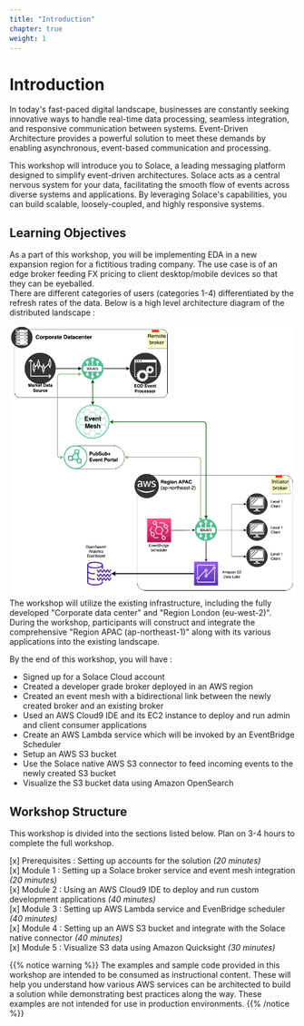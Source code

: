 ```yaml
---
title: "Introduction"
chapter: true
weight: 1
---
```


# Introduction

In today's fast-paced digital landscape, businesses are constantly seeking innovative ways to handle real-time data processing, seamless integration, and responsive communication between systems. 
Event-Driven Architecture provides a powerful solution to meet these demands by enabling asynchronous, event-based communication and processing.

This workshop will introduce you to Solace, a leading messaging platform designed to simplify event-driven architectures. 
Solace acts as a central nervous system for your data, facilitating the smooth flow of events across diverse systems and applications. 
By leveraging Solace's capabilities, you can build scalable, loosely-coupled, and highly responsive systems.

## Learning Objectives 

As a part of this workshop, you will be implementing EDA in a new expansion region for a fictitious trading company.
The use case is of an edge broker feeding FX pricing to client desktop/mobile devices so that they can be eyeballed. \
There are different categories of users (categories 1-4) differentiated by the refresh rates of the data.
Below is a high level architecture diagram of the distributed landscape :

![Solace AWS Architecture](/static/images/design/Aws-Solace.png)
The workshop will utilize the existing infrastructure, including the fully developed "Corporate data center" and "Region London (eu-west-2)". 
During the workshop, participants will construct and integrate the comprehensive "Region APAC (ap-northeast-1)" along with its various applications into the existing landscape.

By the end of this workshop, you will have : 

- Signed up for a Solace Cloud account
- Created a developer grade broker deployed in an AWS region
- Created an event mesh with a bidirectional link between the newly created broker and an existing broker
- Used an AWS Cloud9 IDE and its EC2 instance to deploy and run admin and client consumer applications
- Create an AWS Lambda service which will be invoked by an EventBridge Scheduler
- Setup an AWS S3 bucket
- Use the Solace native AWS S3 connector to feed incoming events to the newly created S3 bucket
- Visualize the S3 bucket data using Amazon OpenSearch


## Workshop Structure 
This workshop is divided into the sections listed below. Plan on 3-4 hours to complete the full workshop.

[x] Prerequisites : Setting up accounts for the solution *(20 minutes)* \
[x] Module 1 : Setting up a Solace broker service and event mesh integration *(20 minutes)* \
[x] Module 2 : Using an AWS Cloud9 IDE to deploy and run custom development applications *(40 minutes)* \
[x] Module 3 : Setting up AWS Lambda service and EvenBridge scheduler *(40 minutes)* \
[x] Module 4 : Setting up an AWS S3 bucket and integrate with the Solace native connector *(40 minutes)* \
[x] Module 5 : Visualize S3 data using Amazon Quicksight *(30 minutes)*

{{% notice warning %}}
The examples and sample code provided in this workshop are intended to be consumed as instructional content. These will help you understand how various AWS services can be architected to build a solution while demonstrating best practices along the way. These examples are not intended for use in production environments.
{{% /notice %}}
